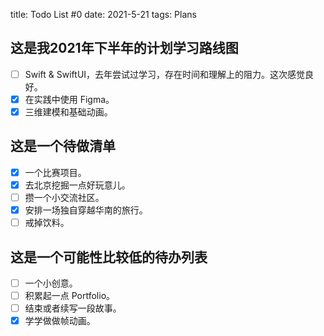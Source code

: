 title: Todo List #0
date: 2021-5-21
tags: Plans

## 这是我2021年下半年的计划学习路线图

- [ ]  Swift & SwiftUI，去年尝试过学习，存在时间和理解上的阻力。这次感觉良好。
- [x]  在实践中使用 Figma。
- [x]  三维建模和基础动画。

## 这是一个待做清单

- [x]  一个比赛项目。
- [x]  去北京挖掘一点好玩意儿。
- [ ]  攒一个小交流社区。
- [x]  安排一场独自穿越华南的旅行。
- [ ]  戒掉饮料。

## 这是一个可能性比较低的待办列表

- [ ]  一个小创意。
- [ ]  积累起一点 Portfolio。
- [ ]  结束或者续写一段故事。
- [x]  学学做做帧动画。
